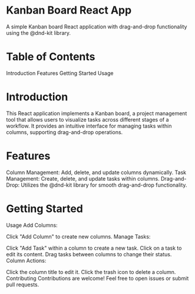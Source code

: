 # Kanban Board React App
A simple Kanban board React application with drag-and-drop functionality using the @dnd-kit library.

# Table of Contents
Introduction
Features
Getting Started
Usage

 
# Introduction
This React application implements a Kanban board, a project management tool that allows users to visualize tasks across different stages of a workflow. It provides an intuitive interface for managing tasks within columns, supporting drag-and-drop operations.

# Features
Column Management:
Add, delete, and update columns dynamically.
Task Management:
Create, delete, and update tasks within columns.
Drag-and-Drop:
Utilizes the @dnd-kit library for smooth drag-and-drop functionality.
 
# Getting Started

Usage
Add Columns:

Click "Add Column" to create new columns.
Manage Tasks:

Click "Add Task" within a column to create a new task.
Click on a task to edit its content.
Drag tasks between columns to change their status.
Column Actions:

Click the column title to edit it.
Click the trash icon to delete a column.
Contributing
Contributions are welcome! Feel free to open issues or submit pull requests.

 
